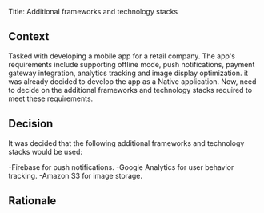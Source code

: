 Title: Additional frameworks and technology stacks

## Context 

Tasked with developing a mobile app for a retail company.  The app's requirements include supporting offline mode, push notifications, payment gateway integration, analytics tracking and image display optimization.
 it was already decided to develop the app as a Native application. Now, need to decide on the additional frameworks and technology stacks required to meet these requirements.

## Decision 

It was decided that the following additional frameworks and technology stacks would be used:

-Firebase for push notifications.
-Google Analytics for user behavior tracking.
-Amazon S3 for image storage.

## Rationale
